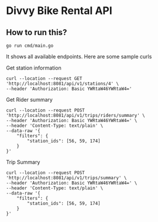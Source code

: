 # Divvy Bike Rental API

## How to run this?

```
go run cmd/main.go 
```
It shows all available endpoints. Here are some sample curls

Get station information
```
curl --location --request GET 'http://localhost:8081/api/v1/stations/4' \
--header 'Authorization: Basic YWRtaW46YWRtaW4='
```
Get Rider summary
```
curl --location --request POST 'http://localhost:8081/api/v1/trips/riders/summary' \
--header 'Authorization: Basic YWRtaW46YWRtaW4=' \
--header 'Content-Type: text/plain' \
--data-raw '{
    "filters": {
        "station_ids": [56, 59, 174]
    }
}'
```
Trip Summary
```
curl --location --request POST 'http://localhost:8081/api/v1/trips/summary' \
--header 'Authorization: Basic YWRtaW46YWRtaW4=' \
--header 'Content-Type: text/plain' \
--data-raw '{
    "filters": {
        "station_ids": [56, 59, 174]
    }
}'
```

